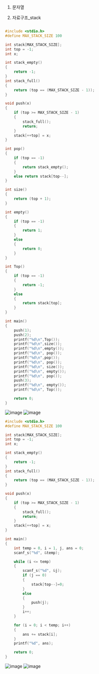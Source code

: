 1. 문자열

3. 자료구조_stack

```c

#include <stdio.h>
#define MAX_STACK_SIZE 100

int stack[MAX_STACK_SIZE];
int top = -1;
int x;

int stack_empty()
{
	return -1;
}
int stack_full()
{
	return (top == (MAX_STACK_SIZE - 1));
}

void push(x)
{
	if (top >= MAX_STACK_SIZE - 1)
	{
		stack_full();
		return;
	}
	stack[++top] = x;
}

int pop()
{
	if (top == -1)
	{
		return stack_empty();
	}
	else return stack[top--];
}

int size()
{
	return (top + 1);
}

int empty()
{
	if (top == -1)
	{
		return 1;
	}
	else
	{
		return 0;
	}
}

int Top()
{
	if (top == -1)
	{
		return -1;
	}
	else
	{
		return stack[top];
	}
}

int main()
{
	push(1);
	push(2);
	printf("%d\n",Top());
	printf("%d\n",size());
	printf("%d\n",empty());
	printf("%d\n", pop());
	printf("%d\n",pop());
	printf("%d\n", pop());
	printf("%d\n", size());
	printf("%d\n", empty());
	printf("%d\n", pop());
	push(3);
	printf("%d\n", empty());
	printf("%d\n", Top());

	return 0;
}

```

![image](https://user-images.githubusercontent.com/114458636/200319464-496fa996-efd2-45d6-879f-186ee2ca8e45.png)
![image](https://user-images.githubusercontent.com/114458636/200319972-d1e2af8f-3c69-4477-bcbe-8e21769bb43d.png)

```c
#include <stdio.h>
#define MAX_STACK_SIZE 100

int stack[MAX_STACK_SIZE];
int top = -1;
int x;

int stack_empty()
{
	return -1;
}
int stack_full()
{
	return (top == (MAX_STACK_SIZE - 1));
}

void push(x)
{
	if (top >= MAX_STACK_SIZE - 1)
	{
		stack_full();
		return;
	}
	stack[++top] = x;
}

int main()
{
	int temp = 0, i = 1, j, ans = 0;
	scanf_s("%d", &temp);

	while (i <= temp)
	{
		scanf_s("%d", &j);
		if (j == 0)
		{
			stack[top--]=0;
		}
		else
		{
			push(j);
		}
		i++;
	}

	for (i = 0; i < temp; i++)
	{
		ans += stack[i];
	}
	printf("%d", ans);

	return 0;
}
```
![image](https://user-images.githubusercontent.com/114458636/200322798-b485a0d0-23d2-44e7-8a5e-2bd277142b41.png)
![image](https://user-images.githubusercontent.com/114458636/200322983-8fec5985-4619-4964-aa0a-351d427dc8cc.png)

